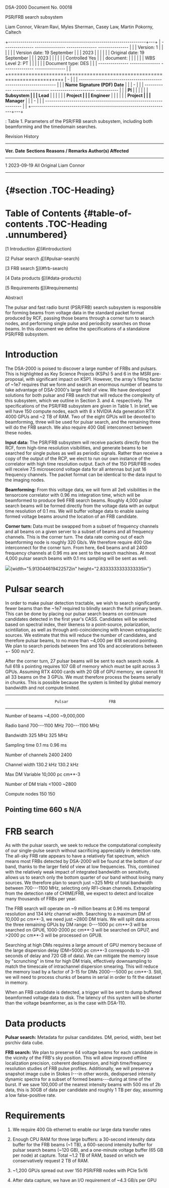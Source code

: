 DSA-2000 Document No. 00018

PSR/FRB search subsystem

Liam Connor, Vikram Ravi, Myles Sherman, Casey Law, Martin Pokorny,
Caltech

+--------------------------------------------------------------------+---+
|   --------------- --------------- --------------- ---------------  |   |
|   Version:        1                                                |   |
|                                                                    |   |
|   Version date:   19 September                                     |   |
|                   2023                                             |   |
|                                                                    |   |
|   Original date:  19 September                                     |   |
|                   2023                                             |   |
|                                                                    |   |
|   Controlled      Yes                                              |   |
|   document:                                                        |   |
|                                                                    |   |
|   WBS Level 2:    PT                                               |   |
|                                                                    |   |
|   Document type:  DES                                              |   |
|   --------------- --------------- --------------- ---------------  |   |
+====================================================================+===+
|   -                                                                |   |
| ------------------------------------------------------------------ |   |
|                 **Name**           **Signature (PDF)**    **Date** |   |
|   -                                                                |   |
| ------------ ------------------ ---------------------- ----------- |   |
|   **PI**                                                           |   |
|                                                                    |   |
|   **Subsystem                                                      |   |
|   Lead**                                                           |   |
|                                                                    |   |
|   **Project                                                        |   |
|   Engineer**                                                       |   |
|                                                                    |   |
|   **Project                                                        |   |
|   Manager**                                                        |   |
|   -                                                                |   |
| ------------------------------------------------------------------ |   |
+--------------------------------------------------------------------+---+

: Table 1. Parameters of the PSR/FRB search subsystem, including both
beamforming and the timedomain searches.

Revision History

  --------------------------------------------------------------------------------
  **Ver.**   **Date**     **Sections   **Reasons / Remarks** **Author(s)**
                          Affected**                         
  ---------- ------------ ------------ --------------------- ---------------------
  1          2023-09-19   All          Original              Liam Connor

  --------------------------------------------------------------------------------

#   {#section .TOC-Heading}

# Table of Contents {#table-of-contents .TOC-Heading .unnumbered}

[1 Introduction [4](#introduction)](#introduction)

[2 Pulsar search [4](#pulsar-search)](#pulsar-search)

[3 FRB search [5](#frb-search)](#frb-search)

[4 Data products [6](#data-products)](#data-products)

[5 Requirements [6](#requirements)](#requirements)

Abstract

The pulsar and fast radio burst (PSR/FRB) search subsystem is
responsible for forming beams from voltage data in the standard packet
format produced by RCF, passing those beams through a corner turn to
search nodes, and performing single pulse and periodicity searches on
those beams. In this document we define the specifications of a
standalone PSR/FRB subsystem.

# Introduction

The DSA-2000 is poised to discover a large number of FRBs and pulsars.
This is highlighted as Key Science Projects (KSPs) 5 and 6 in the MSRI
pre-proposal, with significant impact on KSP1. However, the array's
filling factor of \~1e7 requires that we form and search an enormous
number of beams to take advantage of DSA-2000\'s large field of view. We
have developed solutions for both pulsar and FRB search that will reduce
the complexity of this subsystem, which we outline in Section 3. and 4.
respectively. The specifications of the PSR/FRB subsystem are given in
Table 1. In brief, we will have 150 compute nodes, each with 8 x NVIDIA
Ada generation RTX 4000 GPUs and \~2 TB of RAM. Two of the eight GPUs
will be devoted to beamforming, three will be used for pulsar search,
and the remaining three will do the FRB search. We also require 400 GbE
interconnect between these nodes.

**Input data:** The PSR/FRB subsystem will receive packets directly from
the RCF, form high-time resolution visibilities, and generate beams to
be searched for single pulses as well as periodic signals. Rather than
receive a copy of the output of the RCP, we elect to run our own
instance of the correlator with high time resolution output. Each of the
150 PSR/FRB nodes will receive 7.5 microsecond voltage data for all
antennas but just 16 frequency channels. The packet format can be
identical to the data input to the imaging nodes.

**Beamforming:** From this voltage data, we will form all 2e6
visibilities in the tensorcore correlator with 0.96 ms integration time,
which will be beamformed to produce 9e6 FRB search beams. Roughly 4,000
pulsar search beams will be formed directly from the voltage data with
an output time resolution of 0.1 ms. We will buffer voltage data to
enable saving formed voltage beams around the location of an FRB
candidate.

**Corner turn:** Data must be swapped from a subset of frequency
channels and all beams on a given server to a subset of beams and all
frequency channels. This is the corner turn. The data rate coming out of
each beamforming node is roughly 320 Gb/s. We therefore require 400 Gbe
interconnect for the corner turn. From here, 6e4 beams and all 2400
frequency channels at 0.96 ms are sent to the search machines. At most
4,000 pulsar search beams with 0.1 ms sampling will be sent as well.

![](./1a7391c331b8a801b4c9d751b201a7f70ea3d3aa.png){width="5.913044619422572in"
height="2.8333333333333335in"}

# Pulsar search 

In order to make pulsar detection tractable, we wish to search
significantly fewer beams than the \~1e7 required to blindly search the
full primary beam. This can be done by placing our pulsar search beams
on continuum candidates detected in the first year's CASS. Candidates
will be selected based on spectral index, their likeness to a
point-source, polarization, scintillation, as well as through
anti-coincidencing with known extragalactic sources. We estimate that
this will reduce the number of candidates, and therefore pulsar beams,
to no more than \~4,000 per 618 second pointing. We plan to search
periods between 1ms and 10s and accelerations between +- 500 m/s\^2.

After the corner turn, 27 pulsar beams will be sent to each search node.
A full 618 s pointing requires 107 GB of memory which must be split
across 3 GPUs. Assuming RTX 4000 cards with 20 GB of GPU memory, we
cannot fit all 33 beams on the 3 GPUs. We must therefore process the
beams serially in chunks. This is possible because the system is limited
by global memory bandwidth and not compute limited.

  -----------------------------------------------------------------------
                          Pulsar                  FRB
  ----------------------- ----------------------- -----------------------
  Number of beams         \~4,000                 \~9,000,000

  Radio band              700---1100 MHz          700---1100 MHz

  Bandwidth               325 MHz                 325 MHz

  Sampling time           0.1 ms                  0.96 ms

  Number of channels      2400                    2400

  Channel width           130.2 kHz               130.2 kHz

  Max DM                  Variable                10,000 pc cm\*\*-3

  Number of DM trials     \<1000                  \~2800

  Compute nodes           150                     150

  Pointing time           660 s                   N/A
  -----------------------------------------------------------------------

# FRB search

As with the pulsar search, we seek to reduce the computational
complexity of our single-pulse search without sacrificing appreciably in
detection rate. The all-sky FRB rate appears to have a relatively flat
spectrum, which means most FRBs detected by DSA-2000 will be found at
the bottom of our band, thanks to the larger field of view at low
frequencies. This, combined with the relatively weak impact of
integrated bandwidth on sensitivity, allows us to search only the bottom
quarter of our band without losing many sources. We therefore plan to
search just \~325 MHz of total bandwidth between 700---1100 MHz,
selecting only RFI-clean channels. Extrapolating from the detection rate
of CHIME/FRB, we expect to detect and localize many thousands of FRBs
per year.

The FRB search will operate on \~9 million beams at 0.96 ms temporal
resolution and 134 kHz channel width. Searching to a maximum DM of
10,000 pc cm\*\*-3, we need just \~2800 DM trials. We will split data
across the three remaining GPUs by DM range: 0---1000 pc cm\*\*-3 will
be searched on GPU6, 1000-2000 pc cm\*\*-3 will be searched on GPU7, and
\>2000 pc cm\*\*-3 will be processed on GPU8.

Searching at high DMs requires a large amount of GPU memory because of
the large dispersion delay (DM=5000 pc cm\*\*-3 corresponds to \~20
seconds of delay and 720 GB of data). We can mitigate the memory issue
by "scrunching" in time for high DM trials, effectively downsampling to
match the timescale of intrachannel dispersion smearing. This will
reduce the memory load by a factor of 3-15 for DMs 2000---5000 pc
cm\*\*-3. Still, we will need to process chunks of beams in serial in
order to fit the dataset in memory.

When an FRB candidate is detected, a trigger will be sent to dump
buffered beamformed voltage data to disk. The latency of this system
will be shorter than the voltage beamformer, as is the case with
DSA-110.

# Data products 

**Pulsar search:** Metadata for pulsar candidates. DM, period, width,
best bet psrchiv data cube.

**FRB search:** We plan to preserve 64 voltage beams for each candidate
in the vicinity of the FRB's sky position. This will allow improved
offline localization precision, coherent dedispersion, and high
time/frequency resolution studies of FRB pulse profiles. Additionally,
we will preserve a snapshot image cube in Stokes I\-\--in other words,
dedispersed intensity dynamic spectra for a subset of formed
beams\-\--during at time of the burst. If we save 100,000 of the nearest
intensity beams with 500 ms of 2b data, this is 30GB of data per
candidate and roughly 1 TB per day, assuming a low false-positive rate.

# Requirements

1.  We require 400 Gb ethernet to enable our large data transfer rates

2.  Enough CPU RAM for three large buffers: a 30-second intensity data
    buffer for the FRB beams (\~1 TB), a 600-second intensity buffer for
    pulsar search beams (\~120 GB), and a one-minute voltage buffer (65
    GB per node) at capture. Total \~1.2 TB of RAM, based on which we
    conservatively request 2 TB of RAM.

3.  \~1,200 GPUs spread out over 150 PSR/FRB nodes with PCIe 5x16

4.  After data capture, we have an I/O requirement of \~4.3 GB/s per GPU

